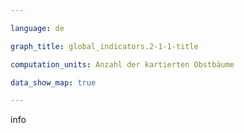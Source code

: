 ```yaml
---

language: de   

graph_title: global_indicators.2-1-1-title

computation_units: Anzahl der kartierten Obstbäume

data_show_map: true

---
```


info
